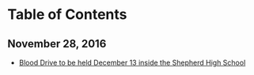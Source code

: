 # Table of Contents

## November 28, 2016
* [Blood Drive to be held December 13
  inside the Shepherd High School](_chapters/blood-drive-to-be-held-december-13-inside-the-shepherd-high-school.md)

